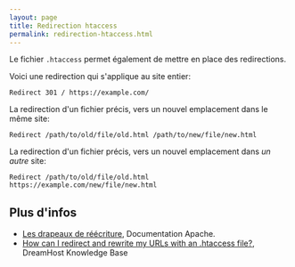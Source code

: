 ```yaml
---
layout: page
title: Redirection htaccess
permalink: redirection-htaccess.html
---
```


Le fichier `.htaccess` permet également de mettre en place des redirections.

Voici une redirection qui s'applique au site entier:

```
Redirect 301 / https://example.com/
```

La redirection d'un fichier précis, vers un nouvel emplacement dans le même site:

```
Redirect /path/to/old/file/old.html /path/to/new/file/new.html
```

La redirection d'un fichier précis, vers un nouvel emplacement dans *un autre* site:

```
Redirect /path/to/old/file/old.html https://example.com/new/file/new.html
```

## Plus d'infos

* [Les drapeaux de réécriture](https://httpd.apache.org/docs/current/rewrite/flags.html), Documentation Apache.
* [How can I redirect and rewrite my URLs with an .htaccess file?](https://help.dreamhost.com/hc/en-us/articles/215747748-How-can-I-redirect-and-rewrite-my-URLs-with-an-htaccess-file-), DreamHost Knowledge Base